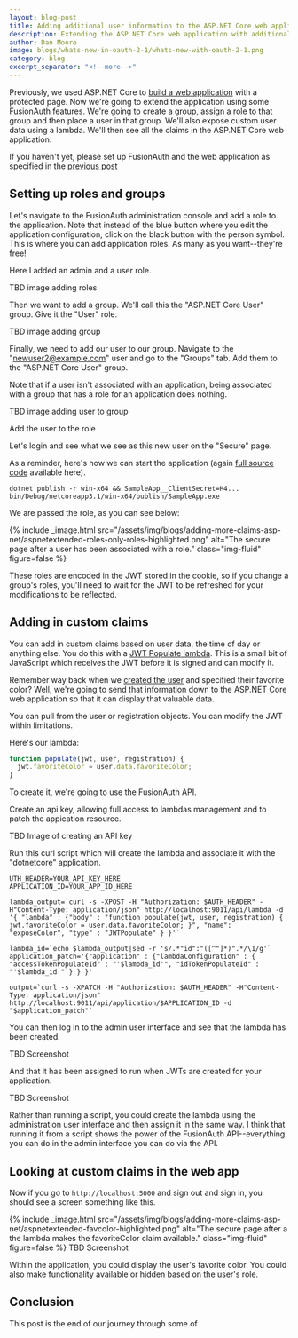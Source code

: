 ```yaml
---
layout: blog-post
title: Adding additional user information to the ASP.NET Core web application 
description: Extending the ASP.NET Core web application with additional claims in your JWT. 
author: Dan Moore
image: blogs/whats-new-in-oauth-2-1/whats-new-with-oauth-2-1.png
category: blog
excerpt_separator: "<!--more-->"
---
```


Previously, we used ASP.NET Core to [build a web application](TBD) with a protected page. Now we're going to extend the application using some FusionAuth features. We're going to create a group, assign a role to that group and then place a user in that group. We'll also expose custom user data using a lambda. We'll then see all the claims in the ASP.NET Core web application. 

<!--more-->

If you haven't yet, please set up FusionAuth and the web application as specified in the [previous post](TBD)

## Setting up roles and groups

Let's navigate to the FusionAuth administration console and add a role to the application. Note that instead of the blue button where you edit the application configuration, click on the black button with the person symbol. This is where you can add application roles. As many as you want--they're free!

Here I added an admin and a user role.

TBD image adding roles

Then we want to add a group. We'll call this the "ASP.NET Core User" group. Give it the "User" role.

TBD image adding group

Finally, we need to add our user to our group. Navigate to the "newuser2@example.com" user and go to the "Groups" tab. Add them to the "ASP.NET Core User" group. 

Note that if a user isn't associated with an application, being associated with a group that has a role for an application does nothing.

TBD image adding user to group

Add the user to the role

Let's login and see what we see as this new user on the "Secure" page.

As a reminder, here's how we can start the application (again [full source code](https://github.com/FusionAuth/fusionauth-example-asp-net-core) available here).

```shell
dotnet publish -r win-x64 && SampleApp__ClientSecret=H4... bin/Debug/netcoreapp3.1/win-x64/publish/SampleApp.exe
```

We are passed the role, as you can see below:

{% include _image.html src="/assets/img/blogs/adding-more-claims-asp-net/aspnetextended-roles-only-roles-highlighted.png" alt="The secure page after a user has been associated with a role." class="img-fluid" figure=false %}

These roles are encoded in the JWT stored in the cookie, so if you change a group's roles, you'll need to wait for the JWT to be refreshed for your modifications to be reflected.

## Adding in custom claims

You can add in custom claims based on user data, the time of day or anything else. You do this with a [JWT Populate lambda](https://fusionauth.io/docs/v1/tech/lambdas/jwt-populate). This is a small bit of JavaScript which receives the JWT before it is signed and can modify it. 

Remember way back when we [created the user](https://fusionauth.io/blog/2020/04/28/dot-net-command-line-client) and specified their favorite color? Well, we're going to send that information down to the ASP.NET Core web application so that it can display that valuable data.

You can pull from the user or registration objects. You can modify the JWT within limitations.

Here's our lambda:

```javascript
function populate(jwt, user, registration) {
  jwt.favoriteColor = user.data.favoriteColor;
}
```

To create it, we're going to use the FusionAuth API. 

Create an api key, allowing full access to lambdas management and to patch the appication resource.

TBD Image of creating an API key

Run this curl script which will create the lambda and associate it with the "dotnetcore" application.

```shell
UTH_HEADER=YOUR_API_KEY_HERE
APPLICATION_ID=YOUR_APP_ID_HERE

lambda_output=`curl -s -XPOST -H "Authorization: $AUTH_HEADER" -H"Content-Type: application/json" http://localhost:9011/api/lambda -d '{ "lambda" : {"body" : "function populate(jwt, user, registration) { jwt.favoriteColor = user.data.favoriteColor; }", "name": "exposeColor", "type" : "JWTPopulate" } }'`

lambda_id=`echo $lambda_output|sed -r 's/.*"id":"([^"]*)".*/\1/g'`
application_patch='{"application" : {"lambdaConfiguration" : { "accessTokenPopulateId" : "'$lambda_id'", "idTokenPopulateId" : "'$lambda_id'" } } }'

output=`curl -s -XPATCH -H "Authorization: $AUTH_HEADER" -H"Content-Type: application/json" http://localhost:9011/api/application/$APPLICATION_ID -d "$application_patch"`
```

You can then log in to the admin user interface and see that the lambda has been created.

TBD Screenshot

And that it has been assigned to run when JWTs are created for your application.

TBD Screenshot

Rather than running a script, you could create the lambda using the administration user interface and then assign it in the same way. I think that running it from a script shows the power of the FusionAuth API--everything you can do in the admin interface you can do via the API.

## Looking at custom claims in the web app

Now if you go to `http://localhost:5000` and sign out and sign in, you should see a screen something like this. 

{% include _image.html src="/assets/img/blogs/adding-more-claims-asp-net/aspnetextended-favcolor-highlighted.png" alt="The secure page after a the lambda makes the favoriteColor claim available." class="img-fluid" figure=false %}
TBD Screenshot

Within the application, you could display the user's favorite color. You could also make functionality available or hidden based on the user's role.

## Conclusion

This post is the end of our journey through some of
